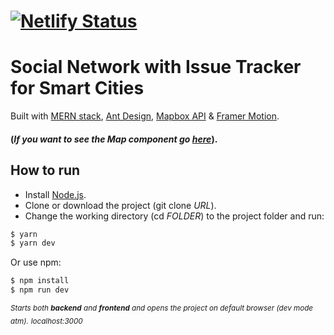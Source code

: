 # [![Netlify Status](https://api.netlify.com/api/v1/badges/b993dd51-4acd-44d7-a6b5-4f28a798dd99/deploy-status)](https://app.netlify.com/sites/clever-khorana-b0105e/deploys)

# Social Network with Issue Tracker for Smart Cities
Built with [MERN stack](https://www.mongodb.com/mern-stack),
[Ant Design](https://ant.design/), [Mapbox API](https://www.mapbox.com/) & 
[Framer Motion](https://www.framer.com/motion/).

#### (_If you want to see the Map component go [here](https://github.com/tpliakas/MyCity-Social-Network/tree/master/client/src/components/tickets)_).

## How to run

- Install [Node.js](https://nodejs.org/).
- Clone or download the project (git clone *URL*).
- Change the working directory (cd *FOLDER*) to the project folder and run:
```sh
$ yarn
$ yarn dev
```
Or use npm:
```sh
$ npm install
$ npm run dev
```
 *<sub>Starts both **backend** and **frontend** and opens the project on default browser (dev mode atm).<sub>*
 *<sub>localhost:3000<sub>*
